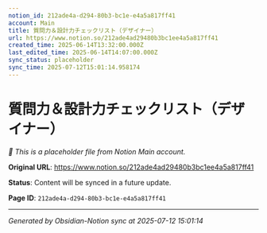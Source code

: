 ```yaml
---
notion_id: 212ade4a-d294-80b3-bc1e-e4a5a817ff41
account: Main
title: 質問力＆設計力チェックリスト（デザイナー）
url: https://www.notion.so/212ade4ad29480b3bc1ee4a5a817ff41
created_time: 2025-06-14T13:32:00.000Z
last_edited_time: 2025-06-14T14:07:00.000Z
sync_status: placeholder
sync_time: 2025-07-12T15:01:14.958174
---
```


# 質問力＆設計力チェックリスト（デザイナー）

*🔄 This is a placeholder file from Notion Main account.*

**Original URL**: https://www.notion.so/212ade4ad29480b3bc1ee4a5a817ff41

**Status**: Content will be synced in a future update.

**Page ID**: `212ade4a-d294-80b3-bc1e-e4a5a817ff41`

---

*Generated by Obsidian-Notion sync at 2025-07-12 15:01:14*

